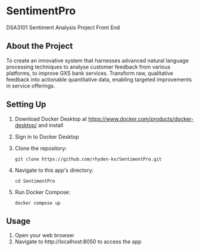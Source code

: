 # SentimentPro
DSA3101 Sentiment Analysis Project Front End

## About the Project

To create an innovative system that harnesses advanced natural language processing techniques to analyse customer feedback from various platforms, to improve GXS bank services. Transform raw, qualitative feedback into actionable quantitative data, enabling targeted improvements in service offerings.

## Setting Up

1. Download Docker Desktop at https://www.docker.com/products/docker-desktop/ and install

2. Sign in to Docker Desktop

3. Clone the repository:
    ```shell script
    git clone https://github.com/rhyden-kx/SentimentPro.git
    ```

4. Navigate to this app's directory:
    ```shell script
    cd SentimentPro
    ```
   
5. Run Docker Compose:
    ```shell script
    docker compose up
    ```
   
## Usage

1. Open your web browser
2. Navigate to http://localhost:8050 to access the app

